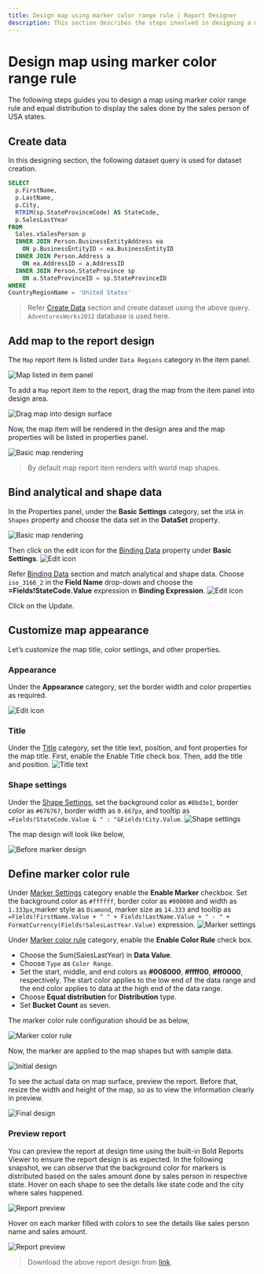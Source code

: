 ```yaml
---
title: Design map using marker color range rule | Report Designer
description: This section describes the steps involved in designing a map using marker color range rule with equal distribution type.
---
```


# Design map using marker color range rule

The following steps guides you to design a map using marker color range rule and equal distribution to display the sales done by the sales person of USA states.

## Create data

In this designing section, the following dataset query is used for dataset creation.

```sql
SELECT
  p.FirstName,
  p.LastName,
  p.City,
  RTRIM(sp.StateProvinceCode) AS StateCode,
  p.SalesLastYear
FROM
  Sales.vSalesPerson p
  INNER JOIN Person.BusinessEntityAddress ea
    ON p.BusinessEntityID = ea.BusinessEntityID
  INNER JOIN Person.Address a
    ON ea.AddressID = a.AddressID
  INNER JOIN Person.StateProvince sp
    ON a.StateProvinceID = sp.StateProvinceID
WHERE
CountryRegionName = 'United States'
```

> Refer [Create Data](./../../../../manage-data/dataset/create-an-embedded-dataset/#create-an-embedded-dataset) section and create dataset using the above query. `AdventuresWorks2012` database is used here.

## Add map to the report design

The `Map` report item is listed under `Data Regions` category in the item panel.

![Map listed in item panel](/static/assets/on-premise/images/report-designer/report-items/map/marker-color-range-use-case/map-listed-in-item-panel.png)

To add a `Map` report item to the report, drag the map from the item panel into design area.

![Drag map into design surface](/static/assets/on-premise/images/report-designer/report-items/map/marker-color-range-use-case/drag-map-item.png)

Now, the map item will be rendered in the design area and the map properties will be listed in properties panel.

![Basic map rendering](/static/assets/on-premise/images/report-designer/report-items/map/marker-color-range-use-case/initial-map-rendering.png)

> By default map report item renders with world map shapes.

## Bind analytical and shape data

In the Properties panel, under the **Basic Settings** category, set the `USA` in `Shapes` property and choose the data set in the **DataSet** property.

![Basic map rendering](/static/assets/on-premise/images/report-designer/report-items/map/marker-color-range-use-case/assign-data.png)

Then click on the edit icon for the [Binding Data](./../../../../report-items/map/binding-data/) property under **Basic Settings**.
![Edit icon](/static/assets/on-premise/images/report-designer/report-items/map/marker-color-range-use-case/binding-data-edit-icon.png)

Refer [Binding Data](./../../../../report-items/map/binding-data/) section and match analytical and shape data. Choose `iso_3166_2` in the **Field Name** drop-down and choose the **=Fields!StateCode.Value** expression in **Binding Expression**.
![Edit icon](/static/assets/on-premise/images/report-designer/report-items/map/marker-color-range-use-case/match-field.png)

Click on the Update.

## Customize map appearance

Let’s customize the map title, color settings, and other properties.

### Appearance

Under the **Appearance** category, set the border width and color properties as required.

![Edit icon](/static/assets/on-premise/images/report-designer/report-items/map/marker-color-range-use-case/border.png)

### Title

Under the [Title](./../../../../report-items/map/properties/#title) category, set the title text, position, and font properties for the map title. First, enable the Enable Title check box. Then, add the title and position.
![Title text](/static/assets/on-premise/images/report-designer/report-items/map/marker-color-range-use-case/title.png)

### Shape settings

Under the [Shape Settings](./../../../../report-items/map/shape-settings/), set the background color as `#8bd3e1`, border color as `#676767`, border width as `0.667px`, and tooltip as `=Fields!StateCode.Value & " : "&Fields!City.Value`.
![Shape settings](/static/assets/on-premise/images/report-designer/report-items/map/marker-color-range-use-case/shape-settings.png)

The map design will look like below,

![Before marker design](/static/assets/on-premise/images/report-designer/report-items/map/marker-color-range-use-case/before-marker-design.png)

## Define marker color rule

Under [Marker Settings](./../../../../report-items/map/marker-settings/) category enable the **Enable Marker** checkbox. Set the background color as `#ffffff`, border color as `#000000` and width as `1.333px`,marker style as `Diamond`, marker size as `14.333` and tooltip as `=Fields!FirstName.Value + " " + Fields!LastName.Value + " - " + FormatCurrency(Fields!SalesLastYear.Value)` expression.
![Marker settings](/static/assets/on-premise/images/report-designer/report-items/map/marker-color-range-use-case/marker-settings.png)

Under [Marker color rule](./../../../../report-items/map/marker-color-rule/) category, enable the **Enable Color Rule** check box.
* Choose the Sum(SalesLastYear) in **Data Value**.
* Choose `Type` as `Color Range`.
* Set the start, middle, and end colors as **#008000**, **#ffff00**, **#ff0000**, respectively. The start color applies to the low end of the data range and the end color applies to data at the high end of the data range.
* Choose **Equal distribution** for **Distribution** type.
* Set **Bucket Count** as seven.

The marker color rule configuration should be as below,

![Marker color rule](/static/assets/on-premise/images/report-designer/report-items/map/marker-color-range-use-case/marker-color-rule.png)

Now, the marker are applied to the map shapes but with sample data.

![Initial design](/static/assets/on-premise/images/report-designer/report-items/map/marker-color-range-use-case/initial-design.png)

To see the actual data on map surface, preview the report. Before that, resize the width and height of the map, so as to view the information clearly in preview.

![Final design](/static/assets/on-premise/images/report-designer/report-items/map/marker-color-range-use-case/final-design.png)

### Preview report

You can preview the report at design time using the built-in Bold Reports Viewer to ensure the report design is as expected. In the following snapshot, we can observe that the background color for markers is distributed based on the sales amount done by sales person in respective state. Hover on each shape to see the details like state code and the city where sales happened.

![Report preview](/static/assets/on-premise/images/report-designer/report-items/map/marker-color-range-use-case/preview-shape-tooltip.png)

Hover on each marker filled with colors to see the details like sales person name and sales amount.

![Report preview](/static/assets/on-premise/images/report-designer/report-items/map/marker-color-range-use-case/preview.png)

> Download the above report design from [link](https://github.com/boldreports/resources/tree/master/docs/map/design-map-using-marker-color-range-rule.rdl).